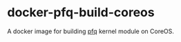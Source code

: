 # docker-pfq-build-coreos
A docker image for building [pfq](https://github.com/pfq/PFQ) kernel module on CoreOS.
